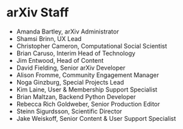 # arXiv Staff

- Amanda Bartley, arXiv Administrator
- Shamsi Brinn, UX Lead
- Christopher Cameron, Computational Social Scientist
- Brian Caruso, Interim Head of Technology
- Jim Entwood, Head of Content
- David Fielding, Senior arXiv Developer
- Alison Fromme, Community Engagement Manager
- Noga Ginzburg, Special Projects Lead
- Kim Laine, User & Membership Support Specialist
- Brian Maltzan, Backend Python Developer
- Rebecca Rich Goldweber, Senior Production Editor
- Steinn Sigurdsson, Scientific Director
- Jake Weiskoff, Senior Content & User Support Specialist
